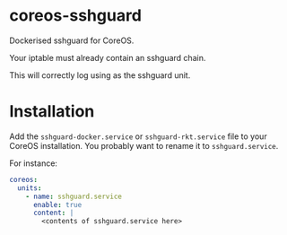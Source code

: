 # coreos-sshguard
Dockerised sshguard for CoreOS.

Your iptable must already contain an sshguard chain.

This will correctly log using as the sshguard unit.

# Installation

Add the ``sshguard-docker.service`` or ``sshguard-rkt.service`` file to your CoreOS installation. You probably want to rename it to ``sshguard.service``.

For instance:
```yaml
coreos:
  units:
    - name: sshguard.service
      enable: true
      content: |
        <contents of sshguard.service here>
```
